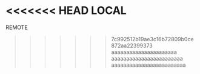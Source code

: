 <<<<<<< HEAD
LOCAL
=======
REMOTE
>>>>>>> 7c992512b19ae3c16b72809b0ce872aa22399373
aaaaaaaaaaaaaaaaaaaaaa
aaaaaaaaaaaaaaaaaaaaaaaa
aaaaaaaaaaaaaaaaaaaaaaaaa

